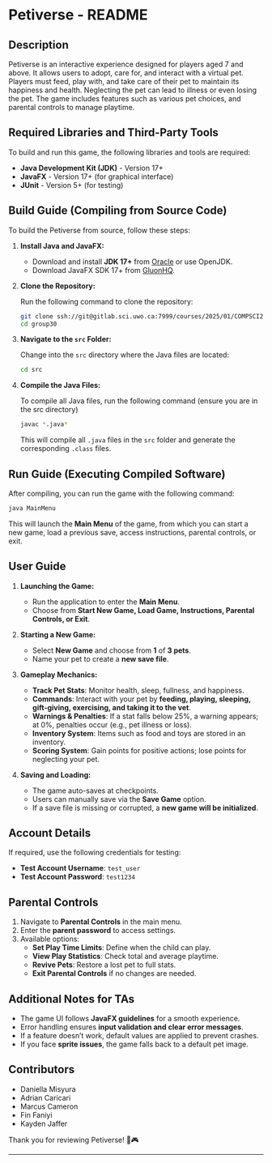 # **Petiverse - README**

## **Description**

Petiverse is an interactive experience designed for players aged 7 and above. It allows users to adopt, care for, and interact with a virtual pet. Players must feed, play with, and take care of their pet to maintain its happiness and health. Neglecting the pet can lead to illness or even losing the pet. The game includes features such as various pet choices, and parental controls to manage playtime.

## **Required Libraries and Third-Party Tools**

To build and run this game, the following libraries and tools are required:

* **Java Development Kit (JDK)** - Version 17+
* **JavaFX** - Version 17+ (for graphical interface)
* **JUnit** - Version 5+ (for testing)

## **Build Guide (Compiling from Source Code)**

To build the Petiverse from source, follow these steps:

1. **Install Java and JavaFX:**

   * Download and install **JDK 17+** from [Oracle](https://www.oracle.com/java/technologies/javase/jdk17-archive-downloads.html) or use OpenJDK.
   * Download JavaFX SDK 17+ from [GluonHQ](https://gluonhq.com/products/javafx/).

2. **Clone the Repository:**

   Run the following command to clone the repository:
   ```bash
   git clone ssh://git@gitlab.sci.uwo.ca:7999/courses/2025/01/COMPSCI2212/group30.git
   cd group30
   ```

3. **Navigate to the `src` Folder:**

   Change into the `src` directory where the Java files are located:
   ```bash
   cd src
   ```

4. **Compile the Java Files:**

   To compile all Java files, run the following command (ensure you are in the src directory)
   ```bash
   javac *.java*
   ```

   This will compile all `.java` files in the `src` folder and generate the corresponding `.class` files.

## **Run Guide (Executing Compiled Software)**

After compiling, you can run the game with the following command:

```bash
java MainMenu
```

This will launch the **Main Menu** of the game, from which you can start a new game, load a previous save, access instructions, parental controls, or exit.

## **User Guide**

1. **Launching the Game:**

   * Run the application to enter the **Main Menu**.
   * Choose from **Start New Game, Load Game, Instructions, Parental Controls, or Exit**.

2. **Starting a New Game:**

   * Select **New Game** and choose from **1** of **3 pets**.
   * Name your pet to create a **new save file**.

3. **Gameplay Mechanics:**

   * **Track Pet Stats**: Monitor health, sleep, fullness, and happiness.
   * **Commands**: Interact with your pet by **feeding, playing, sleeping, gift-giving, exercising, and taking it to the vet**.
   * **Warnings & Penalties**: If a stat falls below 25%, a warning appears; at 0%, penalties occur (e.g., pet illness or loss).
   * **Inventory System**: Items such as food and toys are stored in an inventory.
   * **Scoring System**: Gain points for positive actions; lose points for neglecting your pet.

4. **Saving and Loading:**

   * The game auto-saves at checkpoints.
   * Users can manually save via the **Save Game** option.
   * If a save file is missing or corrupted, a **new game will be initialized**.

## **Account Details**

If required, use the following credentials for testing:

* **Test Account Username**: `test_user`
* **Test Account Password**: `test1234`

## **Parental Controls**

1. Navigate to **Parental Controls** in the main menu.
2. Enter the **parent password** to access settings.
3. Available options:
   * **Set Play Time Limits**: Define when the child can play.
   * **View Play Statistics**: Check total and average playtime.
   * **Revive Pets**: Restore a lost pet to full stats.
   * **Exit Parental Controls** if no changes are needed.

## **Additional Notes for TAs**

* The game UI follows **JavaFX guidelines** for a smooth experience.
* Error handling ensures **input validation and clear error messages**.
* If a feature doesn’t work, default values are applied to prevent crashes.
* If you face **sprite issues**, the game falls back to a default pet image.

## **Contributors**

* Daniella Misyura  
* Adrian Caricari  
* Marcus Cameron  
* Fin Faniyi  
* Kayden Jaffer

Thank you for reviewing Petiverse! 🐾🎮

---


